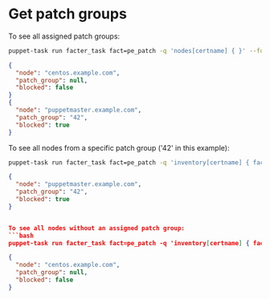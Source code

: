 # Get patch groups

To see all assigned patch groups:

```bash
puppet-task run facter_task fact=pe_patch -q 'nodes[certname] { }' --format json  | jq '.items[] | {node: .name, patch_group: .results.pe_patch.patch_group, blocked: .results.pe_patch.blocked}'
```

```json
{
  "node": "centos.example.com",
  "patch_group": null,
  "blocked": false
}
{
  "node": "puppetmaster.example.com",
  "patch_group": "42",
  "blocked": true
}
```

To see all nodes from a specific patch group ('42' in this example):
```bash
puppet-task run facter_task fact=pe_patch -q 'inventory[certname] { facts.pe_patch.patch_group = "42" }' --format json  | jq '.items[] | {node: .name, patch_group: .results.pe_patch.patch_group, blocked: .results.pe_patch.blocked}'
```

```json
{
  "node": "puppetmaster.example.com",
  "patch_group": "42",
  "blocked": true
}


To see all nodes without an assigned patch group:
```bash
puppet-task run facter_task fact=pe_patch -q 'inventory[certname] { facts.pe_patch.patch_group is null }' --format json  | jq '.items[] | {node: .name, patch_group: .results.pe_patch.patch_group, blocked: .results.pe_patch.blocked}'
```

```json
{
  "node": "centos.example.com",
  "patch_group": null,
  "blocked": false
}
```
